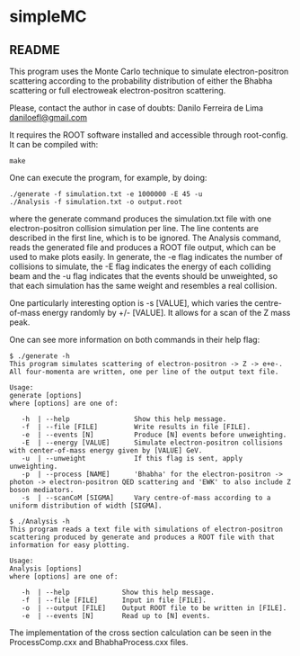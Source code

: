 # simpleMC

README
-------------

This program uses the Monte Carlo technique to simulate electron-positron scattering
according to the probability distribution of either the Bhabha scattering or full electroweak
electron-positron scattering.

Please, contact the author in case of doubts:
Danilo Ferreira de Lima <daniloefl@gmail.com>

It requires the ROOT software installed and accessible through root-config.
It can be compiled with:

```
make
```

One can execute the program, for example, by doing:

```
./generate -f simulation.txt -e 1000000 -E 45 -u
./Analysis -f simulation.txt -o output.root
```

where the generate command produces the simulation.txt file with one electron-positron
collision simulation per line. The line contents are described in the first line, which is
to be ignored. The Analysis command, reads the generated file and produces a ROOT file output,
which can be used to make plots easily. In generate, the -e flag indicates the number of
collisions to simulate, the -E flag indicates the energy of each colliding beam and the -u flag
indicates that the events should be unweighted, so that each simulation has the same weight and
resembles a real collision.

One particularly interesting option is -s [VALUE], which varies the centre-of-mass energy
randomly by +/- [VALUE]. It allows for a scan of the Z mass peak.

One can see more information on both commands in their help flag:

```
$ ./generate -h
This program simulates scattering of electron-positron -> Z -> e+e-.
All four-momenta are written, one per line of the output text file.

Usage:
generate [options]
where [options] are one of:

   -h  | --help                Show this help message.
   -f  | --file [FILE]         Write results in file [FILE].
   -e  | --events [N]          Produce [N] events before unweighting.
   -E  | --energy [VALUE]      Simulate electron-positron collisions with center-of-mass energy given by [VALUE] GeV.
   -u  | --unweight            If this flag is sent, apply unweighting.
   -p  | --process [NAME]      'Bhabha' for the electron-positron -> photon -> electron-positron QED scattering and 'EWK' to also include Z boson mediators.
   -s  | --scanCoM [SIGMA]     Vary centre-of-mass according to a uniform distribution of width [SIGMA].
```

```
$ ./Analysis -h
This program reads a text file with simulations of electron-positron scattering produced by generate and produces a ROOT file with that information for easy plotting.

Usage:
Analysis [options]
where [options] are one of:

   -h  | --help             Show this help message.
   -f  | --file [FILE]      Input in file [FILE].
   -o  | --output [FILE]    Output ROOT file to be written in [FILE].
   -e  | --events [N]       Read up to [N] events.

```

The implementation of the cross section calculation can be seen in the ProcessComp.cxx
and BhabhaProcess.cxx files.



